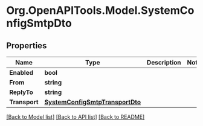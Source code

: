 # Org.OpenAPITools.Model.SystemConfigSmtpDto

## Properties

Name | Type | Description | Notes
------------ | ------------- | ------------- | -------------
**Enabled** | **bool** |  | 
**From** | **string** |  | 
**ReplyTo** | **string** |  | 
**Transport** | [**SystemConfigSmtpTransportDto**](SystemConfigSmtpTransportDto.md) |  | 

[[Back to Model list]](../../README.md#documentation-for-models) [[Back to API list]](../../README.md#documentation-for-api-endpoints) [[Back to README]](../../README.md)


